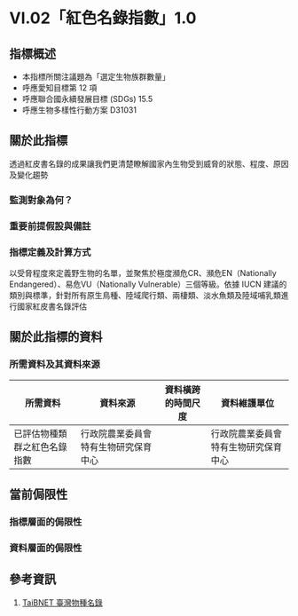 # VI.02「紅色名錄指數」1.0


## 指標概述

* 本指標所關注議題為「選定生物族群數量」
* 呼應愛知目標第 12 項
* 呼應聯合國永續發展目標 (SDGs) 15.5
* 呼應生物多樣性行動方案 D31031


<script type="text/javascript" src="http://cdn.mathjax.org/mathjax/latest/MathJax.js?config=TeX-AMS-MML_HTMLorMML"></script>


## 關於此指標

透過紅皮書名錄的成果讓我們更清楚瞭解國家內生物受到威脅的狀態、程度、原因及變化趨勢 

### 監測對象為何？



### 重要前提假設與備註



### 指標定義及計算方式

以受脅程度來定義野生物的名單，並聚焦於極度瀕危CR、瀕危EN（Nationally Endangered）、易危VU（Nationally Vulnerable）三個等級。依據 IUCN 建議的類別與標準，針對所有原生鳥種、陸域爬行類、兩棲類、淡水魚類及陸域哺乳類進行國家紅皮書名錄評估


## 關於此指標的資料

### 所需資料及其資料來源

| 所需資料 | 資料來源 | 資料橫跨的時間尺度 | 資料維護單位 |
|-----|-----|-----|-----|
| 已評估物種類群之紅色名錄指數 | 行政院農業委員會特有生物研究保育中心 |  | 行政院農業委員會特有生物研究保育中心 |


## 當前侷限性

### 指標層面的侷限性



### 資料層面的侷限性


## 參考資訊
1. [TaiBNET 臺灣物種名錄](http://taibnet.sinica.edu.tw/chi/iucncode.php)
